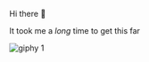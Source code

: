  Hi there 👋
 
 It took me a *long* time to get this far

![giphy 1](https://github.com/GabBay93/GabBay93/assets/150300928/68914206-288a-4972-af75-079c07f5fb4d)


<!--
**GabBay93/GabBay93** is a ✨ _special_ ✨ repository because its `README.md` (this file) appears on your GitHub profile.

Here are some ideas to get you started:

- 🔭 I’m currently working on mastering the art
- 🌱 I’m currently learning how to be at peace
- 🤔 I’m looking for help with learning as much as possible
- 💬 Ask me about anything. I am an open book.
- 📫 How to reach me: don't.
- 😄 Pronouns: bitch/she
- ⚡ Fun fact: I can put 12 marshmallows in my mouth at one time.

--!>




